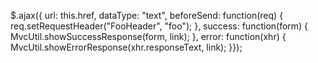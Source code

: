 <!--
  author:donar
  head:http://www.easyicon.net/api/resizeApi.php?id=556429&size=128
  date:2016-06-17
  title: ajax改请求头
  tags:ajax,爬虫
  category:技术笔记
  status:publish
  summary:ajax提交中如何改http报文的头信息
-->

$.ajax({ url: this.href, dataType: "text", beforeSend: function(req) { req.setRequestHeader("FooHeader", "foo"); }, success: function(form) { MvcUtil.showSuccessResponse(form, link); }, error: function(xhr) { MvcUtil.showErrorResponse(xhr.responseText, link); }});
